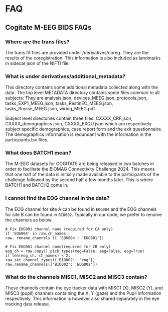 # FAQ

## Cogitate M-EEG BIDS FAQs

### Where are the trans files?

The trans.fif files are provided under /derivatives/coreg. They are the results of the coregistration. This information is also included as landmarks in sidecar json of the NIFTI file.

### What is under derivatives/additional_metadata?

This directory contains some additional metadata collected along with the data. The top level METADATA directory contains some files common to all subjects: They are analysis.json, devices_MEEG.json, protocols.json, tasks_EXP1_MEEG.json, tasks_RestinEO_MEEG.json, tasks_Rnoise_MEEG.json, wiring_MEEG.pdf.

Subject level directories contain three files: CXXXX_CRF.json, CXXXX_demographics.json, CXXXX_EXQU.json which are respectively subject specific demographics, case report form and the exit questionnaire. The demographics information is redundant with the information in the participants.tsv files.

### What does BATCH1 mean?

The M-EEG datasets for COGITATE are being released in two batches in order to facilitate the BIOMAG Connectivity Challenge 2024. This means that one half of the data is initially made available to the participants of the challenge followed by the second half a few months later. This is where BATCH1 and BATCH2 come in.

### I cannot find the EOG channel in the data?

The EOG channel for site A can be found in `EOG004` and the EOG channels for site B can be found in `BIO002`. Typically in our code, we prefer to rename the channels as below.

```
# Fix EOG001 channel name (required for CA only)
if 'EOG004' in raw.ch_names:
raw. rename_channels ({ 'EOG004': 'EOG001'})

# Fix EOG001 channel name(required for CB only)
eog_ch = raw.copy().pick_types(meg=False, eeg=False, eog=True)
if len(eog_ch. ch_names) < 2:
raw.set_channel_types({'BIO002': 'eog'})
raw.rename_channels({'BIO002': 'EOG002'})
```

### What do the channels MISC1, MISC2 and MISC3 contain?

These channels contain the eye tracker data with MISC1 (X), MISC2 (Y), and MISC3 (pupil) channels containing the X, Y (gaze) and the Pupil information respectively. This information is however also shared separately in the eye tracking data release.
